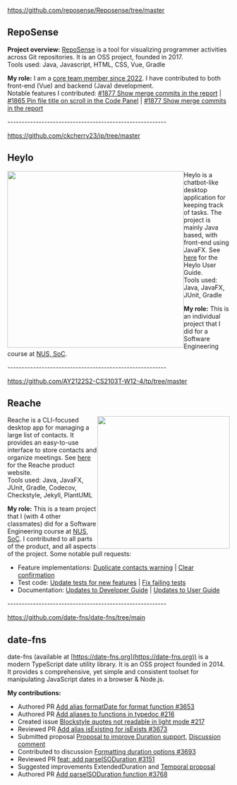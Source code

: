 https://github.com/reposense/Reposense/tree/master
## RepoSense

**Project overview:** [RepoSense](https://https://reposense.org/) is a tool for visualizing programmer activities across Git repositories. It is an OSS project, founded in 2017.<br>
Tools used: Java, Javascript, HTML, CSS, Vue, Gradle

**My role:** I am a [core team member since 2022](https://reposense.org/about.html). I have contributed to both front-end (Vue) and backend (Java) development.<br>
Notable features I contributed: [#1877 Show merge commits in the report](https://github.com/reposense/RepoSense/pull/1882) | [#1865 Pin file title on scroll in the Code Panel](https://github.com/reposense/RepoSense/pull/1860) | [#1877 Show merge commits in the report](https://github.com/reposense/RepoSense/pull/1882)

<!--repo-->--------------------------------------------------------
https://github.com/ckcherry23/ip/tree/master
## Heylo

<img style="float: left;" src="https://ckcherry23.github.io/ip/Ui.png" height="400" />

Heylo is a chatbot-like desktop application for keeping track of tasks. The project is mainly Java based, with front-end using JavaFX. See [here](https://ckcherry23.github.io/ip/) for the Heylo User Guide.<br>
Tools used: Java, JavaFX, JUnit, Gradle

**My role:** This is an individual project that I did for a Software Engineering course at [NUS, SoC](https://www.comp.nus.edu.sg/).

<!--repo-->--------------------------------------------------------
https://github.com/AY2122S2-CS2103T-W12-4/tp/tree/master
## Reache

<img style="float: right;" src="https://ay2122s2-cs2103t-w12-4.github.io/tp/images/Ui.png" height="300" />

Reache is a CLI-focused desktop app for managing a large list of contacts. It provides an easy-to-use interface to store contacts and organize meetings. See [here](https://ay2122s2-cs2103t-w12-4.github.io/tp) for the Reache product website.<br>
Tools used: Java, JavaFX, JUnit, Gradle, Codecov, Checkstyle, Jekyll, PlantUML

**My role:** This is a team project that I (with 4 other classmates) did for a Software Engineering course at [NUS, SoC](https://www.comp.nus.edu.sg/). I contributed to all parts of the product, and all aspects of the project. Some notable pull requests:

* Feature implementations: [Duplicate contacts warning](https://github.com/AY2122S2-CS2103T-W12-4/tp/pull/96) | [Clear confirmation](https://github.com/AY2122S2-CS2103T-W12-4/tp/pull/82)
* Test code: [Update tests for new features](https://github.com/AY2122S2-CS2103T-W12-4/tp/pull/46) | [Fix failing tests](https://github.com/AY2122S2-CS2103T-W12-4/tp/pull/117)
* Documentation: [Updates to Developer Guide](https://github.com/AY2122S2-CS2103T-W12-4/tp/pull/265) | [Updates to User Guide](https://github.com/AY2122S2-CS2103T-W12-4/tp/pull/155)

<!--repo-->--------------------------------------------------------
https://github.com/date-fns/date-fns/tree/main
## date-fns

date-fns (available at [https://date-fns.org](https://date-fns.org)) is a modern TypeScript date utility library. It is an OSS project founded in 2014. It provides s comprehensive, yet simple and consistent toolset for manipulating JavaScript dates in a browser & Node.js.

**My contributions:**

* Authored PR [Add alias formatDate for format function #3653](https://github.com/date-fns/date-fns/pull/3653)
* Authored PR [Add aliases to functions in typedoc #216](https://github.com/date-fns/date-fns.org/pull/216)
* Created issue [Blockstyle quotes not readable in light mode #217](https://github.com/date-fns/date-fns.org/issues/217)
* Reviewed PR [Add alias isExisting for isExists #3673](https://github.com/date-fns/date-fns/pull/3673)
* Submitted proposal [Proposal to improve Duration support](https://gist.github.com/ckcherry23/e7641d65122259c699b2e1437f33d4c9), [Discussion comment](https://github.com/orgs/date-fns/discussions/3666#discussioncomment-8341732)
* Contributed to discussion [Formatting duration options #3693](https://github.com/orgs/date-fns/discussions/3693)
* Reviewed PR [feat: add parseISODuration #3151](https://github.com/date-fns/date-fns/pull/3151)
* Suggested improvements ExtendedDuration and [Temporal proposal](https://tc39.es/proposal-temporal/docs/duration.html)
* Authored PR [Add parseISODuration function #3768](https://github.com/date-fns/date-fns/pull/3768)
